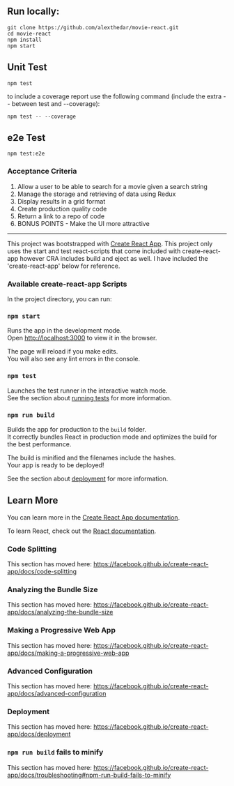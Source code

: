 ## Run locally:

```
git clone https://github.com/alexthedar/movie-react.git
cd movie-react
npm install
npm start 
```

## Unit Test

```
npm test
```
to include a coverage report use the following command (include the extra -- between test and --coverage): 
```
npm test -- --coverage
```

## e2e Test

```
npm test:e2e
```

### Acceptance Criteria

1. Allow a user to be able to search for a movie given a search string
2. Manage the storage and retrieving of data using Redux
3. Display results in a grid format
4. Create production quality code
5. Return a link to a repo of code
6. BONUS POINTS - Make the UI more attractive


---

This project was bootstrapped with [Create React App](https://github.com/facebook/create-react-app).  This project only uses the start and test react-scripts that come included with create-react-app however CRA includes build and eject as well.  I have included the 'create-react-app' below for reference.

### Available create-react-app Scripts

In the project directory, you can run:

### `npm start`

Runs the app in the development mode.<br>
Open [http://localhost:3000](http://localhost:3000) to view it in the browser.

The page will reload if you make edits.<br>
You will also see any lint errors in the console.

### `npm test`

Launches the test runner in the interactive watch mode.<br>
See the section about [running tests](https://facebook.github.io/create-react-app/docs/running-tests) for more information.

### `npm run build`

Builds the app for production to the `build` folder.<br>
It correctly bundles React in production mode and optimizes the build for the best performance.

The build is minified and the filenames include the hashes.<br>
Your app is ready to be deployed!

See the section about [deployment](https://facebook.github.io/create-react-app/docs/deployment) for more information.

## Learn More

You can learn more in the [Create React App documentation](https://facebook.github.io/create-react-app/docs/getting-started).

To learn React, check out the [React documentation](https://reactjs.org/).

### Code Splitting

This section has moved here: https://facebook.github.io/create-react-app/docs/code-splitting

### Analyzing the Bundle Size

This section has moved here: https://facebook.github.io/create-react-app/docs/analyzing-the-bundle-size

### Making a Progressive Web App

This section has moved here: https://facebook.github.io/create-react-app/docs/making-a-progressive-web-app

### Advanced Configuration

This section has moved here: https://facebook.github.io/create-react-app/docs/advanced-configuration

### Deployment

This section has moved here: https://facebook.github.io/create-react-app/docs/deployment

### `npm run build` fails to minify

This section has moved here: https://facebook.github.io/create-react-app/docs/troubleshooting#npm-run-build-fails-to-minify
